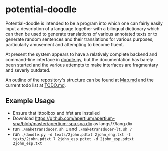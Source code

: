 # potential-doodle

Potential-doodle is intended to be a program into which one can fairly easily input a description of a language together with a bilingual dictionary which can then be used to generate translations of various annotated texts or to generate random sentences and their translations for various purposes, particularly amusement and attempting to become fluent.

At present the system appears to have a relatively complete backend and command-line interface in [doodle.py](doodle.py), but the documentation has barely been started and the various attempts to make interfaces are fragmentary and severly outdated.

An outline of the repository's structure can be found at [Map.md](Map.md) and the current todo list at [TODO.md](TODO.md).

## Example Usage

- Ensure that lttoolbox and hfst are installed
- Download https://github.com/apertium/apertium-spa/blob/master/apertium-spa.spa.dix as langs/7/lang.dix
- run ```./maketransducer.sh 1``` and ```./maketransducer-lt.sh 7```
- run ```./doodle.py -d texts/2john.pdtxt 2john_eng.txt -t texts/2john.pdtxt 7 2john_esp.pdtxt -d 2john_esp.pdtxt 2john_esp.txt```
